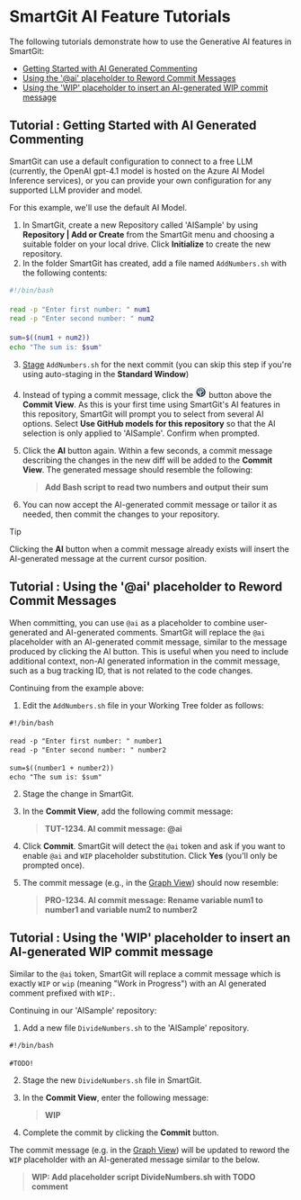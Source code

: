 # SmartGit AI Feature Tutorials

The following tutorials demonstrate how to use the Generative AI features in SmartGit:
- [Getting Started with AI Generated Commenting](#tutorial--getting-started-with-ai-generated-commenting)
- [Using the '@ai' placeholder to Reword Commit Messages](#tutorial--using-the-ai-placeholder-to-reword-commit-messages)
- [Using the 'WIP' placeholder to insert an AI-generated WIP commit message](#tutorial--using-the-wip-placeholder-to-insert-an-ai-generated-wip-commit-message)

## Tutorial : Getting Started with AI Generated Commenting
SmartGit can use a default configuration to connect to a free LLM (currently, the OpenAI gpt-4.1 model is hosted on the Azure AI Model Inference services), or you can provide your own configuration for any supported LLM provider and model.

For this example, we'll use the default AI Model.

1. In SmartGit, create a new Repository called 'AISample' by using **Repository \| Add or Create** from the SmartGit menu and choosing a suitable folder on your local drive.
   Click **Initialize** to create the new repository.
2. In the folder SmartGit has created, add a file named `AddNumbers.sh` with the following contents:

``` bash
#!/bin/bash

read -p "Enter first number: " num1
read -p "Enter second number: " num2

sum=$((num1 + num2))
echo "The sum is: $sum"
```

3. [Stage](Stage-Unstage-IndexEditor.md) `AddNumbers.sh` for the next commit (you can skip this step if you're using auto-staging in the **Standard Window**)

4. Instead of typing a commit message, click the ![AI](../images/AI-Commit-Button.png) button above the **Commit View**.
   As this is your first time using SmartGit's AI features in this repository, SmartGit will prompt you to select from several AI options.
   Select **Use GitHub models for this repository** so that the AI selection is only applied to 'AISample'.
   Confirm when prompted.

5. Click the **AI** button again.
   Within a few seconds, a commit message describing the changes in the new diff will be added to the **Commit View**.
   The generated message should resemble the following:
   > **Add Bash script to read two numbers and output their sum**

6. You can now accept the AI-generated commit message or tailor it as needed, then commit the changes to your repository.

> [!TIP]
> Clicking the **AI** button when a commit message already exists will insert the AI-generated message at the current cursor position.

## Tutorial : Using the '@ai' placeholder to Reword Commit Messages

When committing, you can use `@ai` as a placeholder to combine user-generated and AI-generated comments.
SmartGit will replace the `@ai` placeholder with an AI-generated commit message, similar to the message produced by clicking the AI button.
This is useful when you need to include additional context, non-AI generated information in the commit message, such as a bug tracking ID, that is not related to the code changes.

Continuing from the example above:

1. Edit the `AddNumbers.sh` file in your Working Tree folder as follows:

```
#!/bin/bash

read -p "Enter first number: " number1
read -p "Enter second number: " number2

sum=$((number1 + number2))
echo "The sum is: $sum"
```

2. Stage the change in SmartGit.

3. In the **Commit View**, add the following commit message:
   > **TUT-1234. AI commit message: @ai**

4. Click **Commit**.
   SmartGit will detect the `@ai` token and ask if you want to enable `@ai` and `WIP` placeholder substitution.
   Click **Yes** (you'll only be prompted once).

5. The commit message (e.g., in the [Graph View](Graph-View.md)) should now resemble:
   > **PRO-1234. AI commit message: Rename variable num1 to number1 and variable num2 to number2**

## Tutorial : Using the 'WIP' placeholder to insert an AI-generated WIP commit message

Similar to the `@ai` token, SmartGit will replace a commit message which is exactly `WIP` or `wip` (meaning "Work in Progress") with an AI generated comment prefixed with `WIP:`.

Continuing in our 'AISample' repository:

1. Add a new file `DivideNumbers.sh` to the 'AISample' repository.

```
#!/bin/bash

#TODO!
```

2. Stage the new `DivideNumbers.sh` file in SmartGit.

3. In the **Commit View**, enter the following message:
   > **WIP**

4. Complete the commit by clicking the **Commit** button.

The commit message (e.g. in the [Graph View](Graph-View.md)) will be updated to reword the `WIP` placeholder with an AI-generated message similar to the below.

> **WIP: Add placeholder script DivideNumbers.sh with TODO comment**

